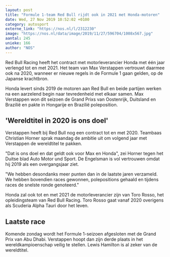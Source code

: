 ```yaml
---
layout: post
title: "Formule 1-team Red Bull rijdt ook in 2021 met Honda-motoren"
date: Wed, 27 Nov 2019 10:52:02 +0100
category: autosport
externe_link: "https://nos.nl/l/2312230"
image: "https://nos.nl/data/image/2019/11/27/596704/1008x567.jpg"
aantal: 245
unieke: 166
author: "NOS"
---
```


<p>Red Bull Racing heeft het contract met motorleverancier Honda met één jaar verlengd tot en met 2021. Het team van Max Verstappen vertrouwt daarmee ook na 2020, wanneer er nieuwe regels in de Formule 1 gaan gelden, op de Japanse krachtbron.</p>
<p>Honda levert sinds 2019 de motoren aan Red Bull en beide partijen werken na een aarzelend begin naar tevredenheid met elkaar samen. Max Verstappen won dit seizoen de Grand Prixs van Oostenrijk, Duitsland en Brazilië en pakte in Hongarije en Brazilië poleposition.</p>
<h2>'Wereldtitel in 2020 is ons doel'</h2>
<p>Verstappen heeft bij Red Bull nog een contract tot en met 2020. Teambaas Christian Horner sprak maandag de ambitie uit om volgend jaar met Verstappen de wereldtitel te pakken.</p>
<p>"Dat is ons doel en dat geldt ook voor Max en Honda", zei Horner tegen het Duitse blad Auto Motor und Sport. De Engelsman is vol vertrouwen omdat hij 2019 als een overgangsjaar ziet.</p>
<p>"We hebben desondanks meer punten dan in de laatste jaren verzameld. We hebben bovendien races gewonnen, polepositions gehaald en tijdens races de snelste ronde genoteerd."</p>
<p>Honda zal ook tot en met 2021 de motorleverancier zijn van Toro Rosso, het opleidingsteam van Red Bull Racing. Toro Rosso gaat vanaf 2020 overigens als Scuderia Alpha Tauri door het leven.</p>
<h2>Laatste race</h2>
<p>Komende zondag wordt het Formule 1-seizoen afgesloten met de Grand Prix van Abu Dhabi. Verstappen hoopt dan zijn derde plaats in het wereldkampioenschap veilig te stellen. Lewis Hamilton is al zeker van de wereldtitel.</p>
